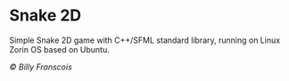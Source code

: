# Snake 2D

Simple Snake 2D game with C++/SFML standard library, running on Linux Zorin OS based on Ubuntu.

<i>© Billy Franscois</i>